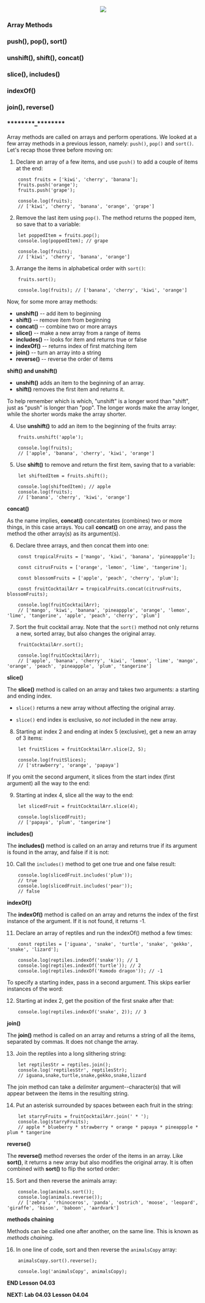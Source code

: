 <!-- ## Lesson 04.03  -->

<p align="center">
<img src="../../images/lessons/ND-JS-Bootcamp-Lesson-Banner-0403.jpg">
</p>

### Array Methods

### push(), pop(), sort()

### unshift(), shift(), concat()

### slice(), includes()

### indexOf()

### join(), reverse()

### **\*\***\*\*\*\***\*\***\_**\*\***\*\*\*\***\*\***

Array methods are called on arrays and perform operations.
We looked at a few array methods in a previous lesson, namely: `push()`, `pop()` and `sort()`. Let's recap those three before moving on:

1. Declare an array of a few items, and use `push()` to add a couple of items at the end:

```
    const fruits = ['kiwi', 'cherry', 'banana'];
    fruits.push('orange');
    fruits.push('grape');

    console.log(fruits);
    // ['kiwi', 'cherry', 'banana', 'orange', 'grape']
```

2. Remove the last item using `pop()`. The method returns the popped item, so save that to a variable:

```
    let poppedItem = fruits.pop();
    console.log(poppedItem); // grape

    console.log(fruits);
    // ['kiwi', 'cherry', 'banana', 'orange']
```

3. Arrange the items in alphabetical order with `sort()`:

```
    fruits.sort();

    console.log(fruits); // ['banana', 'cherry', 'kiwi', 'orange']
```

Now, for some more array methods:

- **unshift()** -- add item to beginning
- **shift()** -- remove item from beginning
- **concat()** -- combine two or more arrays
- **slice()** -- make a new array from a range of items
- **includes()** -- looks for item and returns true or false
- **indexOf()** -- returns index of first matching item
- **join()** -- turn an array into a string
- **reverse()** -- reverse the order of items

**shift() and unshift()**

- **unshift()** adds an item to the beginning of an array.
- **shift()** removes the first item and returns it.

To help remember which is which, "unshift" is a longer word than "shift", just as "push" is longer than "pop". The longer words make the array longer, while the shorter words make the array shorter.

4. Use **unshift()** to add an item to the beginning of the fruits array:

```
    fruits.unshift('apple');

    console.log(fruits);
    // ['apple', 'banana', 'cherry', 'kiwi', 'orange']
```

5. Use **shift()** to remove and return the first item, saving that to a variable:

```
    let shiftedItem = fruits.shift();

    console.log(shiftedItem); // apple
    console.log(fruits);
    // ['banana', 'cherry', 'kiwi', 'orange']
```

**concat()**

As the name implies, **concat()** concatentates (combines) two or more things, in this case arrays. You call **concat()** on one array, and pass the method the other array(s) as its argument(s).

6. Declare three arrays, and then concat them into one:

```
    const tropicalFruits = ['mango', 'kiwi', 'banana', 'pineappple'];

    const citrusFruits = ['orange', 'lemon', 'lime', 'tangerine'];

    const blossomFruits = ['apple', 'peach', 'cherry', 'plum'];

    const fruitCocktailArr = tropicalFruits.concat(citrusFruits, blossomFruits);

    console.log(fruitCocktailArr);
    // ['mango', 'kiwi', 'banana', 'pineappple', 'orange', 'lemon', 'lime', 'tangerine', 'apple', 'peach', 'cherry', 'plum']
```

7. Sort the fruit cocktail array. Note that the `sort()` method not only returns a new, sorted array, but also changes the original array.

```
    fruitCocktailArr.sort();

    console.log(fruitCocktailArr);
    // ['apple', 'banana', 'cherry', 'kiwi', 'lemon', 'lime', 'mango', 'orange', 'peach', 'pineappple', 'plum', 'tangerine']
```

**slice()**

The **slice()** method is called on an array and takes two arguments: a starting and ending index.

- `slice()` returns a new array without affecting the original array.

- `slice()` end index is exclusive, so _not_ included in the new array.

8. Starting at index 2 and ending at index 5 (exclusive), get a new an array of 3 items:

```
    let fruitSlices = fruitCocktailArr.slice(2, 5);

    console.log(fruitSlices);
    // ['strawberry', 'orange', 'papaya']

```

If you omit the second argument, it slices from the start index (first argument) all the way to the end:

9. Starting at index 4, slice all the way to the end:

```
    let slicedFruit = fruitCocktailArr.slice(4);

    console.log(slicedFruit);
    // ['papaya', 'plum', 'tangerine']
```

**includes()**

The **includes()** method is called on an array and returns true if its argument is found in the array, and false if it is not:

10. Call the `includes()` method to get one true and one false result:

```
    console.log(slicedFruit.includes('plum'));
    // true
    console.log(slicedFruit.includes('pear'));
    // false
```

**indexOf()**

The **indexOf()** method is called on an array and returns the index of the first instance of the argument. If it is not found, it returns -1.

11. Declare an array of reptiles and run the indexOf() method a few times:

```
    const reptiles = ['iguana', 'snake', 'turtle', 'snake', 'gekko', 'snake', 'lizard'];

    console.log(reptiles.indexOf('snake')); // 1
    console.log(reptiles.indexOf('turtle')); // 2
    console.log(reptiles.indexOf('Komodo dragon')); // -1
```

To specify a starting index, pass in a second argument. This skips earlier instances of the word:

12. Starting at index 2, get the position of the first snake after that:

```
    console.log(reptiles.indexOf('snake', 2)); // 3
```

**join()**

The **join()** method is called on an array and returns a string of all the items, separated by commas. It does not change the array.

13. Join the reptiles into a long slithering string:

```
    let reptilesStr = reptiles.join();
    console.log('reptilesStr', reptilesStr);
    // iguana,snake,turtle,snake,gekko,snake,lizard
```

The join method can take a _delimiter_ argument--character(s) that will appear between the items in the resulting string.

14. Put an asterisk surrounded by spaces between each fruit in the string:

```
    let starryFruits = fruitCocktailArr.join(' * ');
    console.log(starryFruits);
    // apple * blueberry * strawberry * orange * papaya * pineappple * plum * tangerine
```

**reverse()**

The **reverse()** method reverses the order of the items in an array. Like **sort()**, it returns a new array but also modifies the original array. It is often combined with **sort()** to flip the sorted order:

15. Sort and then reverse the animals array:

```
    console.log(animals.sort());
    console.log(animals.reverse());
    // ['zebra', 'rhinoceros', 'panda', 'ostrich', 'moose', 'leopard', 'giraffe', 'bison', 'baboon', 'aardvark']
```

**methods chaining**

Methods can be called one after another, on the same line. This is known as _methods chaining_.

16. In one line of code, sort and then reverse the `animalsCopy` array:

```
    animalsCopy.sort().reverse();

    console.log('animalsCopy', animalsCopy);
```

**END Lesson 04.03**

**NEXT: Lab 04.03**
**Lesson 04.04**
